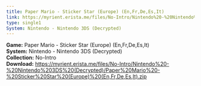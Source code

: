 ```yaml
---
title: Paper Mario - Sticker Star (Europe) (En,Fr,De,Es,It)
link: https://myrient.erista.me/files/No-Intro/Nintendo%20-%20Nintendo%203DS%20(Decrypted)/Paper%20Mario%20-%20Sticker%20Star%20(Europe)%20(En,Fr,De,Es,It).zip
type: single1
System: Nintendo - Nintendo 3DS (Decrypted)
---
```

<b>Game:</b> Paper Mario - Sticker Star (Europe) (En,Fr,De,Es,It)<br>
<b>System:</b> Nintendo - Nintendo 3DS (Decrypted)<br>
<b>Collection:</b> No-Intro<br>
<b>Download:</b> https://myrient.erista.me/files/No-Intro/Nintendo%20-%20Nintendo%203DS%20(Decrypted)/Paper%20Mario%20-%20Sticker%20Star%20(Europe)%20(En,Fr,De,Es,It).zip